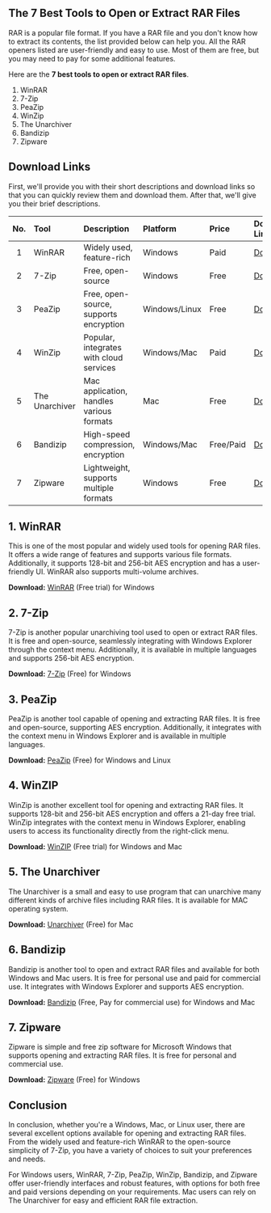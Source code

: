 ## The 7 Best Tools to Open or Extract RAR Files

RAR is a popular file format. If you have a RAR file and you don't know how to extract its contents, the list provided below can help you. All the RAR openers listed are user-friendly and easy to use. Most of them are free, but you may need to pay for some additional features.

Here are the **7 best tools to open or extract RAR files**.

1. WinRAR
1. 7-Zip
1. PeaZip
1. WinZip
1. The Unarchiver
1. Bandizip
1. Zipware

## Download Links

First, we'll provide you with their short descriptions and download links so that you can quickly review them and download them. After that, we'll give you their brief descriptions.

|No.|Tool|Description|Platform|Price|Download Link|
|:--:|:----|:----|:----|:----|:----|
|1|WinRAR|Widely used, feature-rich|Windows|Paid|[Download][1]|
|2|7-Zip|Free, open-source|Windows|Free|[Download][2]|
|3|PeaZip|Free, open-source, supports encryption|Windows/Linux|Free|[Download][3]|
|4|WinZip|Popular, integrates with cloud services|Windows/Mac|Paid|[Download][4]|
|5|The Unarchiver|Mac application, handles various formats|Mac|Free|[Download][5]|
|6|Bandizip|High-speed compression, encryption|Windows/Mac|Free/Paid|[Download][6]|
|7|Zipware|Lightweight, supports multiple formats|Windows|Free|[Download][7]|

## 1. WinRAR

This is one of the most popular and widely used tools for opening RAR files. It offers a wide range of features and supports various file formats. Additionally, it supports 128-bit and 256-bit AES encryption and has a user-friendly UI. WinRAR also supports multi-volume archives.

**Download:** [WinRAR][1] (Free trial) for Windows

## 2. 7-Zip

7-Zip is another popular unarchiving tool used to open or extract RAR files. It is free and open-source, seamlessly integrating with Windows Explorer through the context menu. Additionally, it is available in multiple languages and supports 256-bit AES encryption.

**Download:** [7-Zip][2] (Free) for Windows

## 3. PeaZip

PeaZip is another tool capable of opening and extracting RAR files. It is free and open-source, supporting AES encryption. Additionally, it integrates with the context menu in Windows Explorer and is available in multiple languages.

**Download:** [PeaZip][3] (Free) for Windows and Linux

## 4. WinZIP

WinZip is another excellent tool for opening and extracting RAR files. It supports 128-bit and 256-bit AES encryption and offers a 21-day free trial. WinZip integrates with the context menu in Windows Explorer, enabling users to access its functionality directly from the right-click menu.

**Download:** [WinZIP][4] (Free trial) for Windows and Mac

## 5. The Unarchiver

The Unarchiver is a small and easy to use program that can unarchive many different kinds of archive files including RAR files. It is available for MAC operating system.

**Download:** [Unarchiver][5] (Free) for Mac

## 6. Bandizip

Bandizip is another tool to open and extract RAR files and available for both Windows and Mac users. It is free for personal use and paid for commercial use. It integrates with Windows Explorer and supports AES encryption.

**Download:** [Bandizip][6] (Free, Pay for commercial use) for Windows and Mac

## 7. Zipware

Zipware is simple and free zip software for Microsoft Windows that supports opening and extracting RAR files. It is free for personal and commercial use.

**Download:** [Zipware][7] (Free) for Windows

## Conclusion

In conclusion, whether you're a Windows, Mac, or Linux user, there are several excellent options available for opening and extracting RAR files. From the widely used and feature-rich WinRAR to the open-source simplicity of 7-Zip, you have a variety of choices to suit your preferences and needs.

For Windows users, WinRAR, 7-Zip, PeaZip, WinZip, Bandizip, and Zipware offer user-friendly interfaces and robust features, with options for both free and paid versions depending on your requirements. Mac users can rely on The Unarchiver for easy and efficient RAR file extraction.


[1]: https://www.win-rar.com/
[2]: https://7-zip.org/
[3]: https://peazip.github.io/
[4]: https://www.winzip.com/en/
[5]: https://theunarchiver.com/
[6]: https://en.bandisoft.com/bandizip/
[7]: https://www.zipware.org/
